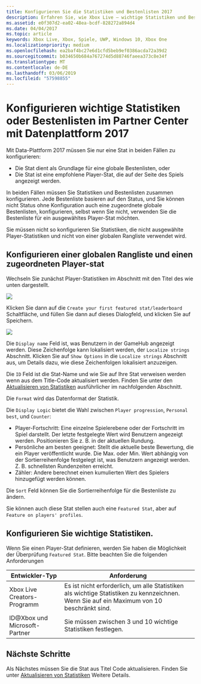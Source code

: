 ```yaml
---
title: Konfigurieren Sie die Statistiken und Bestenlisten 2017
description: Erfahren Sie, wie Xbox Live – wichtige Statistiken und Bestenlisten im Partner Center mit Data-Plattform 2017 zu konfigurieren.
ms.assetid: e0f307d2-ea02-48ea-bcdf-828272a894d4
ms.date: 04/04/2017
ms.topic: article
keywords: Xbox Live, Xbox, Spiele, UWP, Windows 10, Xbox One
ms.localizationpriority: medium
ms.openlocfilehash: ea2baf4bc27e6d1cfd5beb9ef0386acda72a39d2
ms.sourcegitcommit: b034650b684a767274d5d88746faeea373c8e34f
ms.translationtype: MT
ms.contentlocale: de-DE
ms.lasthandoff: 03/06/2019
ms.locfileid: "57598855"
---
```

# <a name="configuring-featured-stats-or-leaderboards-in-partner-center-with-data-platform-2017"></a>Konfigurieren wichtige Statistiken oder Bestenlisten im Partner Center mit Datenplattform 2017

Mit Data-Plattform 2017 müssen Sie nur eine Stat in beiden Fällen zu konfigurieren:

* Die Stat dient als Grundlage für eine globale Bestenlisten, oder
* Die Stat ist eine empfohlene Player-Stat, die auf der Seite des Spiels angezeigt werden.

In beiden Fällen müssen Sie Statistiken und Bestenlisten zusammen konfigurieren. Jede Bestenliste basieren auf den Status, und Sie können nicht Status ohne Konfiguration auch eine zugeordnete globale Bestenlisten, konfigurieren, selbst wenn Sie nicht, verwenden Sie die Bestenliste für ein ausgewähltes Player-Stat möchten.

Sie müssen nicht so konfigurieren Sie Statistiken, die nicht ausgewählte Player-Statistiken und nicht von einer globalen Rangliste verwendet wird.

## <a name="configure-a-global-leaderboard-and-an-associated-player-stat"></a>Konfigurieren einer globalen Rangliste und einen zugeordneten Player-stat

Wechseln Sie zunächst Player-Statistiken im Abschnitt mit den Titel des wie unten dargestellt.

![](../images/omega/dev_center_player_stats_creators.png)

Klicken Sie dann auf die `Create your first featured stat/leaderboard` Schaltfläche, und füllen Sie dann auf dieses Dialogfeld, und klicken Sie auf Speichern.

![](../images/omega/dev_center_player_stats_creators_leaderboard.png)

Die `Display name` Feld ist, was Benutzern in der GameHub angezeigt werden.  Diese Zeichenfolge kann lokalisiert werden, der `Localize strings` Abschnitt.  Klicken Sie auf `Show Options` in die `Localize strings` Abschnitt aus, um Details dazu, wie diese Zeichenfolgen lokalisiert anzuzeigen.

Die `ID` Feld ist die Stat-Name und wie Sie auf Ihre Stat verweisen werden wenn aus dem Title-Code aktualisiert werden.   Finden Sie unter den [Aktualisieren von Statistiken](player-stats-updating.md) ausführlicher im nachfolgenden Abschnitt.

Die `Format` wird das Datenformat der Statistik.

Die `Display Logic` bietet die Wahl zwischen `Player progression`, `Personal best`, und `Counter`:
- Player-Fortschritt: Eine einzelne Spielerebene oder der Fortschritt im Spiel darstellt.  Der letzte festgelegte Wert wird Benutzern angezeigt werden.  Positionieren Sie z. B. in der aktuellen Rundung.
- Persönliche am besten geeignet: Stellt die aktuelle beste Bewertung, die ein Player veröffentlicht wurde. Die Max. oder Min. Wert abhängig von der Sortierreihenfolge festgelegt ist, was Benutzern angezeigt werden.  Z. B. schnellsten Rundenzeiten erreicht.
- Zähler: Andere berechnet einen kumulierten Wert des Spielers hinzugefügt werden können.  

Die `Sort` Feld können Sie die Sortierreihenfolge für die Bestenliste zu ändern.

Sie können auch diese Stat stellen auch eine `Featured Stat`, aber auf `Feature on players' profiles`.  

## <a name="configure-featured-stats"></a>Konfigurieren Sie wichtige Statistiken.

Wenn Sie einen Player-Stat definieren, werden Sie haben die Möglichkeit der Überprüfung `Featured Stat`.  Bitte beachten Sie die folgenden Anforderungen

| Entwickler-Typ | Anforderung |
|----------------|-------------|
| Xbox Live Creators-Programm | Es ist nicht erforderlich, um alle Statistiken als wichtige Statistiken zu kennzeichnen.  Wenn Sie auf ein Maximum von 10 beschränkt sind. |
| ID@Xbox und Microsoft-Partner | Sie müssen zwischen 3 und 10 wichtige Statistiken festlegen. |

## <a name="next-steps"></a>Nächste Schritte

Als Nächstes müssen Sie die Stat aus Titel Code aktualisieren.  Finden Sie unter [Aktualisieren von Statistiken](player-stats-updating.md) Weitere Details.